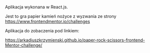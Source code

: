 Aplikacja wykonana w React.js.

Jest to gra papier kamień nożyce z wyzwania ze strony https://www.frontendmentor.io/challenges

Aplikacja do zobaczenia pod linkiem:

https://arkadiuszkrzymienski.github.io/paper-rock-scissors-frontend-Mentor-challenge/
